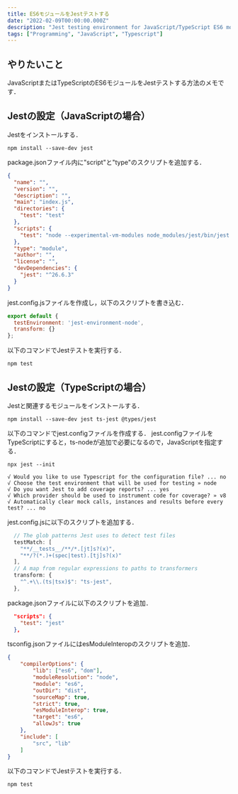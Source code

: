 ```yaml
---
title: ES6モジュールをJestテストする
date: "2022-02-09T00:00:00.000Z"
description: "Jest testing environment for JavaScript/TypeScript ES6 modules"
tags: ["Programming", "JavaScript", "Typescript"]
---
```


## やりたいこと

JavaScriptまたはTypeScriptのES6モジュールをJestテストする方法のメモです．

## Jestの設定（JavaScriptの場合）

Jestをインストールする．

```shell
npm install --save-dev jest
```

package.jsonファイル内に"script"と"type"のスクリプトを追加する．

```json
{
  "name": "",
  "version": "",
  "description": "",
  "main": "index.js",
  "directories": {
    "test": "test"
  },
  "scripts": {
    "test": "node --experimental-vm-modules node_modules/jest/bin/jest.js"
  },
  "type": "module",
  "author": "",
  "license": "",
  "devDependencies": {
    "jest": "^26.6.3"
  }
}
```

jest.config.jsファイルを作成し，以下のスクリプトを書き込む．

```js
export default {
  testEnvironment: 'jest-environment-node',
  transform: {}
};
```

以下のコマンドでJestテストを実行する．

```shell
npm test
```

## Jestの設定（TypeScriptの場合）

Jestと関連するモジュールをインストールする．

```shell
npm install --save-dev jest ts-jest @types/jest
```

以下のコマンドでjest.configファイルを作成する．
jest.configファイルをTypeScriptにすると，ts-nodeが追加で必要になるので，JavaScriptを指定する．

```shell
npx jest --init

√ Would you like to use Typescript for the configuration file? ... no
√ Choose the test environment that will be used for testing » node
√ Do you want Jest to add coverage reports? ... yes
√ Which provider should be used to instrument code for coverage? » v8
√ Automatically clear mock calls, instances and results before every test? ... no
```

jest.config.jsに以下のスクリプトを追加する．

```js
  // The glob patterns Jest uses to detect test files
  testMatch: [
    "**/__tests__/**/*.[jt]s?(x)",
    "**/?(*.)+(spec|test).[tj]s?(x)"
  ],
  // A map from regular expressions to paths to transformers
  transform: {
    "^.+\\.(ts|tsx)$": "ts-jest",
  },
```
package.jsonファイルに以下のスクリプトを追加．

```json
  "scripts": {
    "test": "jest"
  },
```

tsconfig.jsonファイルにはesModuleInteropのスクリプトを追加．

```json
{
	"compilerOptions": {
		"lib": ["es6", "dom"],
		"moduleResolution": "node",
		"module": "es6",
		"outDir": "dist",
		"sourceMap": true,
		"strict": true,
		"esModuleInterop": true,
		"target": "es6",
		"allowJs": true
	},
	"include": [
		"src", "lib"
	]
}
```

以下のコマンドでJestテストを実行する．

```shell
npm test
```
